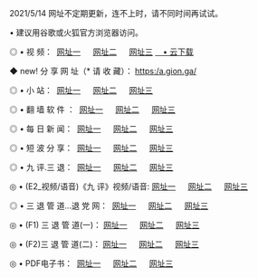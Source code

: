 <p>2021/5/14 网址不定期更新，连不上时，请不同时间再试试。
<p>• 建议用谷歌或火狐官方浏览器访问。
<p>◎ • 视 频： 
<a href="http://hxv.lexmarktr.com/" target="_blank">网址一</a> 　 
<a href="http://hqs.lexmarktr.com/" target="_blank">网址二</a> 　 
<a href="http://hqs.lexmarktr.com/b.html" target="_blank">网址三</a>
<a href="https://yadi.sk/d/d0sUeAOpal3njw" target="_blank">　• 云下载 </a></p>
<p>◆ new! 分 享 网 址（* 请 收 藏）： <a href="http://hvv.lexmarktr.com/a.html">https:/a.gion.ga/</a></p>

<p>◎ • 小 站：  
<a href="http://hxv.lexmarktr.com/f.html" target="_blank">网址一</a> 　 
<a href="http://hqs.lexmarktr.com/h.html" target="_blank">网址二</a> 　 
<a href="http://hqs.lexmarktr.com/k/" target="_blank">网址三</a></p>
<p>◎ • 翻 墙 软 件 ：  
<a href="http://hxv.lexmarktr.com/ff/" target="_blank">网址一</a> 　 
<a href="http://hqs.lexmarktr.com/s/read/a1_nd.html" target="_blank">网址二</a> 　 
<a href="http://hqs.lexmarktr.com/ff/index.html" target="_blank">网址三</a></p>
<p>◎ • 每 日 新 闻：  
<a href="http://hxv.lexmarktr.com/day/" target="_blank">网址一</a> 　 
<a href="http://hqs.lexmarktr.com/day/" target="_blank">网址二</a> 　 
<a href="http://hqs.lexmarktr.com/day/index.html" target="_blank">网址三</a></p>
<p>◎ • 短 波 分 享：  
<a href="http://hxv.lexmarktr.com/h/" target="_blank">网址一</a> 　 
<a href="http://hqs.lexmarktr.com/h/" target="_blank">网址二</a> 　 
<a href="http://hqs.lexmarktr.com/h/index.html" target="_blank">网址三</a></p>
<p>◎ • 九 评.三 退：  
<a href="http://hxv.lexmarktr.com/t/" target="_blank">网址一</a> 　 
<a href="http://hqs.lexmarktr.com/v2/index.html" target="_blank">网址二</a> 　 
<a href="http://hqs.lexmarktr.com/tt/index.html" target="_blank">网址三</a> 　</p>
<p>◎ • (E2_视频/语音)《九 评》视频/语音: 
<a href="http://hqs.lexmarktr.com/7738.html" target="_blank">网址一</a> 　 
<a href="http://hqs.lexmarktr.com/7614.html" target="_blank">网址二</a> 　 
<a href="http://hqs.lexmarktr.com/7633.html" target="_blank">网址三</a></p>
<p>◎ • 三 退 管 道...退 党 网：  
<a href="http://hxv.lexmarktr.com/go/td1.html" target="_blank">网址一</a> 　 
<a href="http://hqs.lexmarktr.com/go/td2.html" target="_blank">网址二</a> 　 
<a href="http://hqs.lexmarktr.com/go/td3.html" target="_blank">网址三</a></p>
<p>◎ • (F1) 三 退 管 道(一)： 
<a href="http://hxv.lexmarktr.com/dd/" target="_blank">网址一</a> 　 
<a href="http://hqs.lexmarktr.com/s/read/a1_tdx.html" target="_blank">网址二</a> 　 
<a href="http://hqs.lexmarktr.com/dd/" target="_blank">网址三</a></p>
<p>◎ • (F2)三 退 管 道(二)： 
<a href="http://hqs.lexmarktr.com/d/" target="_blank">网址一</a> 　 
<a href="http://hxv.lexmarktr.com/d/index.html" target="_blank">网址二</a> 　 
<a href="http://hqs.lexmarktr.com/d/" target="_blank">网址三</a></p>
<p>◎ • PDF电子书：  
<a href="http://hxv.lexmarktr.com/p/" target="_blank">网址一</a> 　 
<a href="http://hqs.lexmarktr.com/p/index.html" target="_blank">网址二</a> 　 
<a href="http://hqs.lexmarktr.com/p/" target="_blank">网址三</a></p>
